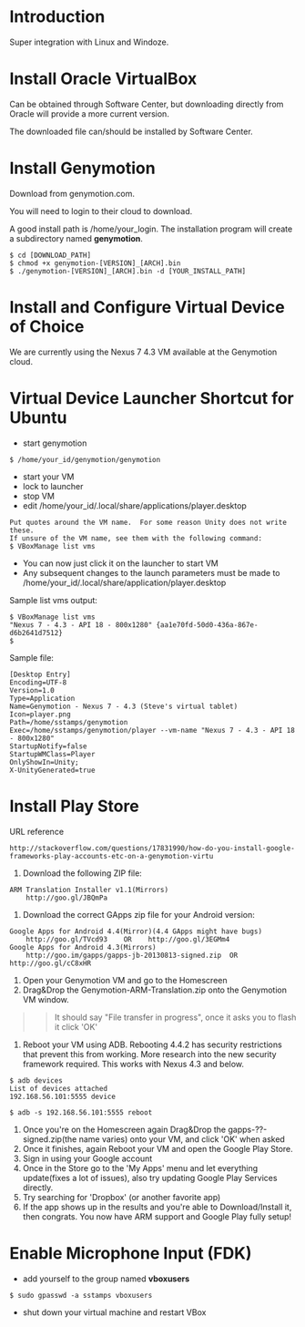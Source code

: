 # Introduction #

Super integration with Linux and Windoze.

# Install Oracle VirtualBox #

Can be obtained through Software Center, but downloading directly from Oracle will provide a more current version.

The downloaded file can/should be installed by Software Center.

# Install Genymotion #

Download from genymotion.com.

You will need to login to their cloud to download.

A good install path is /home/your\_login.  The installation program will create a subdirectory named **genymotion**.

```
$ cd [DOWNLOAD_PATH]
$ chmod +x genymotion-[VERSION]_[ARCH].bin
$ ./genymotion-[VERSION]_[ARCH].bin -d [YOUR_INSTALL_PATH]
```

# Install and Configure Virtual Device of Choice #

We are currently using the Nexus 7 4.3 VM available at the Genymotion cloud.

# Virtual Device Launcher Shortcut for Ubuntu #

  * start genymotion
```
$ /home/your_id/genymotion/genymotion
```
  * start your VM
  * lock to launcher
  * stop VM
  * edit /home/your\_id/.local/share/applications/player.desktop
```
Put quotes around the VM name.  For some reason Unity does not write these.
If unsure of the VM name, see them with the following command:
$ VBoxManage list vms
```
  * You can now just click it on the launcher to start VM
  * Any subsequent changes to the launch parameters must be made to /home/your\_id/.local/share/application/player.desktop

Sample list vms output:
```
$ VBoxManage list vms
"Nexus 7 - 4.3 - API 18 - 800x1280" {aa1e70fd-50d0-436a-867e-d6b2641d7512}
$ 
```

Sample file:
```
[Desktop Entry]
Encoding=UTF-8
Version=1.0
Type=Application
Name=Genymotion - Nexus 7 - 4.3 (Steve's virtual tablet)
Icon=player.png
Path=/home/sstamps/genymotion
Exec=/home/sstamps/genymotion/player --vm-name "Nexus 7 - 4.3 - API 18 - 800x1280"
StartupNotify=false
StartupWMClass=Player
OnlyShowIn=Unity;
X-UnityGenerated=true
```

# Install Play Store #

URL reference
```
http://stackoverflow.com/questions/17831990/how-do-you-install-google-frameworks-play-accounts-etc-on-a-genymotion-virtu
```

  1. Download the following ZIP file:
```
ARM Translation Installer v1.1(Mirrors)
    http://goo.gl/JBQmPa
```
  1. Download the correct GApps zip file for your Android version:
```
Google Apps for Android 4.4(Mirror)(4.4 GApps might have bugs)
    http://goo.gl/TVcd93    OR    http://goo.gl/3EGMm4
Google Apps for Android 4.3(Mirrors)
    http://goo.im/gapps/gapps-jb-20130813-signed.zip  OR  http://goo.gl/cC8xHR
```
  1. Open your Genymotion VM and go to the Homescreen
  1. Drag&Drop the Genymotion-ARM-Translation.zip onto the Genymotion VM window.
> > It should say "File transfer in progress", once it asks you to flash it click 'OK'
  1. Reboot your VM using ADB.  Rebooting 4.4.2 has security restrictions that prevent this from working.  More research into the new security framework required.  This works with Nexus 4.3 and below.
```
$ adb devices
List of devices attached 
192.168.56.101:5555	device

$ adb -s 192.168.56.101:5555 reboot
```
  1. Once you're on the Homescreen again Drag&Drop the gapps-??-signed.zip(the name varies) onto your VM, and click 'OK' when asked
  1. Once it finishes, again Reboot your VM and open the Google Play Store.
  1. Sign in using your Google account
  1. Once in the Store go to the 'My Apps' menu and let everything update(fixes a lot of issues), also try updating Google Play Services directly.
  1. Try searching for 'Dropbox' (or another favorite app)
  1. If the app shows up in the results and you're able to Download/Install it, then congrats.  You now have ARM support and Google Play fully setup!

# Enable Microphone Input (FDK) #

  * add yourself to the group named **vboxusers**
```
$ sudo gpasswd -a sstamps vboxusers
```
  * shut down your virtual machine and restart VBox